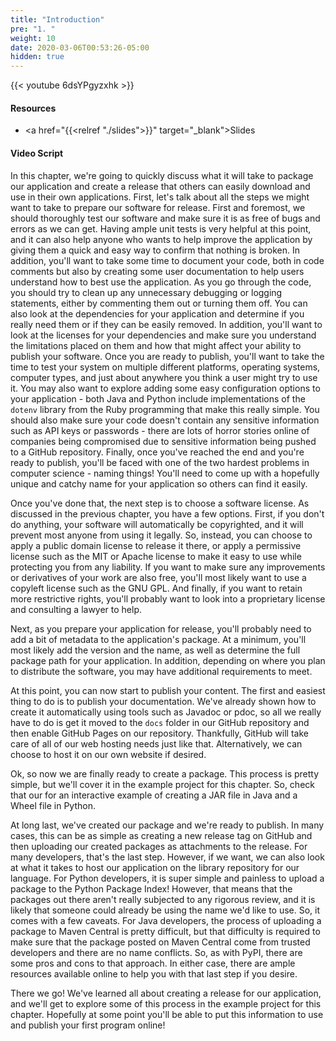 ```yaml
---
title: "Introduction"
pre: "1. "
weight: 10
date: 2020-03-06T00:53:26-05:00
hidden: true
---
```


{{< youtube 6dsYPgyzxhk >}}

#### Resources

* <a href="{{<relref "./slides">}}" target="_blank">Slides</a>

#### Video Script

In this chapter, we're going to quickly discuss what it will take to package our application and create a release that others can easily download and use in their own applications. First, let's talk about all the steps we might want to take to prepare our software for release. First and foremost, we should thoroughly test our software and make sure it is as free of bugs and errors as we can get. Having ample unit tests is very helpful at this point, and it can also help anyone who wants to help improve the application by giving them a quick and easy way to confirm that nothing is broken. In addition, you'll want to take some time to document your code, both in code comments but also by creating some user documentation to help users understand how to best use the application. As you go through the code, you should try to clean up any unnecessary debugging or logging statements, either by commenting them out or turning them off. You can also look at the dependencies for your application and determine if you really need them or if they can be easily removed. In addition, you'll want to look at the licenses for your dependencies and make sure you understand the limitations placed on them and how that might affect your ability to publish your software. Once you are ready to publish, you'll want to take the time to test your system on multiple different platforms, operating systems, computer types, and just about anywhere you think a user might try to use it. You may also want to explore adding some easy configuration options to your application - both Java and Python include implementations of the `dotenv` library from the Ruby programming that make this really simple. You should also make sure your code doesn't contain any sensitive information such as API keys or passwords - there are lots of horror stories online of companies being compromised due to sensitive information being pushed to a GitHub repository. Finally, once you've reached the end and you're ready to publish, you'll be faced with one of the two hardest problems in computer science - naming things! You'll need to come up with a hopefully unique and catchy name for your application so others can find it easily.

Once you've done that, the next step is to choose a software license. As discussed in the previous chapter, you have a few options. First, if you don't do anything, your software will automatically be copyrighted, and it will prevent most anyone from using it legally. So, instead, you can choose to apply a public domain license to release it there, or apply a permissive license such as the MIT or Apache license to make it easy to use while protecting you from any liability. If you want to make sure any improvements or derivatives of your work are also free, you'll most likely want to use a copyleft license such as the GNU GPL. And finally, if you want to retain more restrictive rights, you'll probably want to look into a proprietary license and consulting a lawyer to help.

Next, as you prepare your application for release, you'll probably need to add a bit of metadata to the application's package. At a minimum, you'll most likely add the version and the name, as well as determine the full package path for your application. In addition, depending on where you plan to distribute the software, you may have additional requirements to meet.

At this point, you can now start to publish your content. The first and easiest thing to do is to publish your documentation. We've already shown how to create it automatically using tools such as Javadoc or pdoc, so all we really have to do is get it moved to the `docs` folder in our GitHub repository and then enable GitHub Pages on our repository. Thankfully, GitHub will take care of all of our web hosting needs just like that. Alternatively, we can choose to host it on our own website if desired.

Ok, so now we are finally ready to create a package. This process is pretty simple, but we'll cover it in the example project for this chapter. So, check that our for an interactive example of creating a JAR file in Java and a Wheel file in Python.

At long last, we've created our package and we're ready to publish. In many cases, this can be as simple as creating a new release tag on GitHub and then uploading our created packages as attachments to the release. For many developers, that's the last step. However, if we want, we can also look at what it takes to host our application on the library repository for our language. For Python developers, it is super simple and painless to upload a package to the Python Package Index! However, that means that the packages out there aren't really subjected to any rigorous review, and it is likely that someone could already be using the name we'd like to use. So, it comes with a few caveats. For Java developers, the process of uploading a package to Maven Central is pretty difficult, but that difficulty is required to make sure that the package posted on Maven Central come from trusted developers and there are no name conflicts. So, as with PyPI, there are some pros and cons to that approach. In either case, there are ample resources available online to help you with that last step if you desire.

There we go! We've learned all about creating a release for our application, and we'll get to explore some of this process in the example project for this chapter. Hopefully at some point you'll be able to put this information to use and publish your first program online!